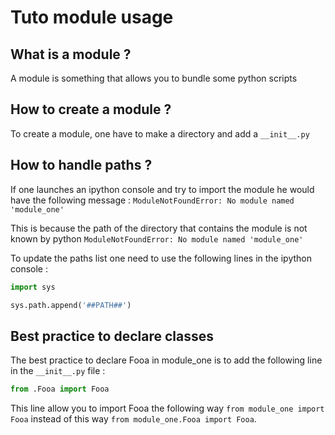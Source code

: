 # Tuto module usage

## What is a module ?

A module is something that allows you to bundle some python scripts

## How to create a module ?

To create a module, one have to make a directory and add a `__init__.py`

## How to handle paths ?

If one launches an ipython console and try to import the module he would
have the following message :
``ModuleNotFoundError: No module named 'module_one'``

This is because the path of the directory that contains the
module is not known by python
``ModuleNotFoundError: No module named 'module_one'``

To update the paths list one need to use the following lines in the
ipython console :
```python
import sys

sys.path.append('##PATH##')
```

## Best practice to declare classes

The best practice to declare Fooa in module\_one is to add
the following line in the `__init__.py` file :

```python
from .Fooa import Fooa
```

This line allow you to import Fooa the following way `from module_one import Fooa` instead
of this way `from module_one.Fooa import Fooa`.
